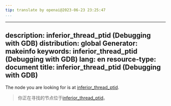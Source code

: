 ```yaml
---
tip: translate by openai@2023-06-23 23:25:47
...
```

---
description: inferior_thread_ptid (Debugging with GDB)
distribution: global
Generator: makeinfo
keywords: inferior_thread_ptid (Debugging with GDB)
lang: en
resource-type: document
title: inferior_thread_ptid (Debugging with GDB)
---

The node you are looking for is at [inferior_thread_ptid](Threads-In-Python.html#inferior_005fthread_005fptid).

> 你正在寻找的节点位于[inferior_thread_ptid](Threads-In-Python.html#inferior_005fthread_005fptid)。
